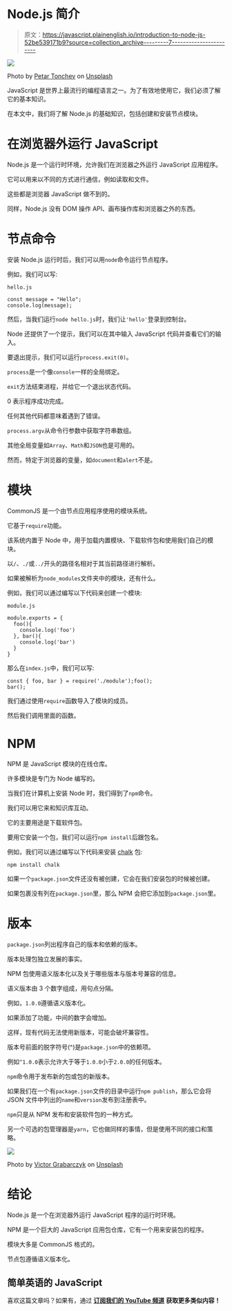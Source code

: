 # Node.js 简介

> 原文：<https://javascript.plainenglish.io/introduction-to-node-js-52be539171b9?source=collection_archive---------7----------------------->

![](img/bf6a4aefe5bf6696a87e527ded2415e8.png)

Photo by [Petar Tonchev](https://unsplash.com/@ptonchev?utm_source=medium&utm_medium=referral) on [Unsplash](https://unsplash.com?utm_source=medium&utm_medium=referral)

JavaScript 是世界上最流行的编程语言之一。为了有效地使用它，我们必须了解它的基本知识。

在本文中，我们将了解 Node.js 的基础知识，包括创建和安装节点模块。

# 在浏览器外运行 JavaScript

Node.js 是一个运行时环境，允许我们在浏览器之外运行 JavaScript 应用程序。

它可以用来以不同的方式进行通信，例如读取和文件。

这些都是浏览器 JavaScript 做不到的。

同样，Node.js 没有 DOM 操作 API、画布操作库和浏览器之外的东西。

# 节点命令

安装 Node.js 运行时后，我们可以用`node`命令运行节点程序。

例如，我们可以写:

`hello.js`

```
const message = "Hello";
console.log(message);
```

然后，当我们运行`node hello.js`时，我们让`'hello'`登录到控制台。

Node 还提供了一个提示，我们可以在其中输入 JavaScript 代码并查看它们的输入。

要退出提示，我们可以运行`process.exit(0)`。

`process`是一个像`console`一样的全局绑定。

`exit`方法结束进程，并给它一个退出状态代码。

0 表示程序成功完成。

任何其他代码都意味着遇到了错误。

`process.argv`从命令行参数中获取字符串数组。

其他全局变量如`Array`、`Math`和`JSON`也是可用的。

然而，特定于浏览器的变量，如`document`和`alert`不是。

# 模块

CommonJS 是一个由节点应用程序使用的模块系统。

它基于`require`功能。

该系统内置于 Node 中，用于加载内置模块、下载软件包和使用我们自己的模块。

以`/`、`./`或`../`开头的路径名相对于其当前路径进行解析。

如果被解析为`node_modules`文件夹中的模块，还有什么。

例如，我们可以通过编写以下代码来创建一个模块:

`module.js`

```
module.exports = {
  foo(){
    console.log('foo')
  }, bar(){
    console.log('bar')
  }
}
```

那么在`index.js`中，我们可以写:

```
const { foo, bar } = require('./module');foo();
bar();
```

我们通过使用`require`函数导入了模块的成员。

然后我们调用里面的函数。

# NPM

NPM 是 JavaScript 模块的在线仓库。

许多模块是专门为 Node 编写的。

当我们在计算机上安装 Node 时，我们得到了`npm`命令。

我们可以用它来和知识库互动。

它的主要用途是下载软件包。

要用它安装一个包，我们可以运行`npm install`后跟包名。

例如，我们可以通过编写以下代码来安装 [chalk](https://www.npmjs.com/package/chalk) 包:

```
npm install chalk
```

如果一个`package.json`文件还没有被创建，它会在我们安装包的时候被创建。

如果包裹没有列在`package.json`里，那么 NPM 会把它添加到`package.json`里。

# 版本

`package.json`列出程序自己的版本和依赖的版本。

版本处理包独立发展的事实。

NPM 包使用语义版本化以及关于哪些版本与版本号兼容的信息。

语义版本由 3 个数字组成，用句点分隔。

例如，`1.0.0`遵循语义版本化。

如果添加了功能，中间的数字会增加。

这样，现有代码无法使用新版本，可能会破坏兼容性。

版本号前面的脱字符号(^)是`package.json`中的依赖项。

例如`^1.0.0`表示允许大于等于`1.0.0`小于`2.0.0`的任何版本。

`npm`命令用于发布新的包或包的新版本。

如果我们在一个有`package.json`文件的目录中运行`npm publish`，那么它会将 JSON 文件中列出的`name`和`version`发布到注册表中。

`npm`只是从 NPM 发布和安装软件包的一种方式。

另一个可选的包管理器是`yarn`，它也做同样的事情，但是使用不同的接口和策略。

![](img/5028bbf8cdfb5ee423cd1afe4067259d.png)

Photo by [Victor Grabarczyk](https://unsplash.com/@qrupt?utm_source=medium&utm_medium=referral) on [Unsplash](https://unsplash.com?utm_source=medium&utm_medium=referral)

# 结论

Node.js 是一个在浏览器外运行 JavaScript 程序的运行时环境。

NPM 是一个巨大的 JavaScript 应用包仓库，它有一个用来安装包的程序。

模块大多是 CommonJS 格式的。

节点包遵循语义版本化。

## 简单英语的 JavaScript

喜欢这篇文章吗？如果有，通过 [**订阅我们的 YouTube 频道**](https://www.youtube.com/channel/UCtipWUghju290NWcn8jhyAw) **获取更多类似内容！**